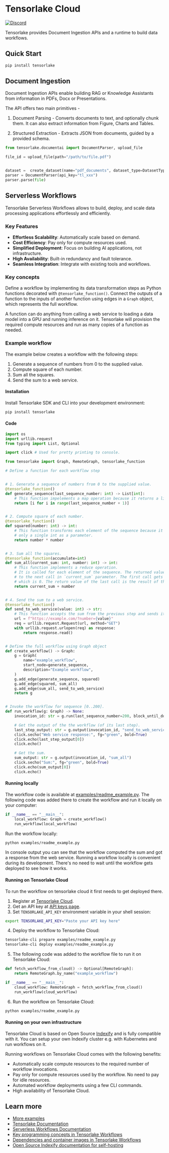 <a name="readme-top"></a>
# Tensorlake Cloud

[![Discord](https://dcbadge.vercel.app/api/server/VXkY7zVmTD?style=flat&compact=true)](https://discord.gg/VXkY7zVmTD)

Tensorlake provides Document Ingestion APIs and a runtime to build data workflows.

## Quick Start

```bash
pip install tensorlake
```

## Document Ingestion

Document Ingestion APIs enable building RAG or Knowledge Assistants from information in PDFs, Docx or Presentations. 

The API offers two main primitives - 
1. Document Parsing - Converts documents to text, and optionally chunk them. It can also extract information from Figure, Charts and Tables.

2. Structured Extraction - Extracts JSON from documents, guided by a provided schema.

```python
from tensorlake.documentai import DocumentParser, upload_file

file_id = upload_file(path="/path/to/file.pdf")


dataset =  create_dataset(name="pdf_documents", dataset_type=DatasetType.CHUNKS)
parser = DocumentParser(api_key="tl_xxx")
parser.parse(file)
```

## Serverless Workflows

Tensorlake Serverless Workflows allows to build, deploy, and scale data processing applications effortlessly and efficiently.

### Key Features

* **Effortless Scalability**: Automatically scale based on demand.
* **Cost Efficiency**: Pay only for compute resources used.
* **Simplified Deployment**: Focus on building AI applications, not infrastructure.
* **High Availability**: Built-in redundancy and fault tolerance.
* **Seamless Integration**: Integrate with existing tools and workflows.

### Key concepts

Define a workflow by implementing its data transformation steps as Python functions decorated with `@tensorlake_function()`.
Connect the outputs of a function to the inputs of another function using edges in a `Graph` object, which represents the full workflow.

A function can do anything from calling a web service to loading a data model into a GPU and running inference on it. Tensorlake will
provision the required compute resources and run as many copies of a function as needed.

### Example workflow

The example below creates a workflow with the following steps:

1. Generate a sequence of numbers from 0 to the supplied value.
2. Compute square of each number.
3. Sum all the squares.
4. Send the sum to a web service.

#### Installation

Install Tensorlake SDK and CLI into your development environment:

```bash
pip install tensorlake
```

#### Code

```python
import os
import urllib.request
from typing import List, Optional

import click # Used for pretty printing to console.

from tensorlake import Graph, RemoteGraph, tensorlake_function

# Define a function for each workflow step


# 1. Generate a sequence of numbers from 0 to the supplied value.
@tensorlake_function()
def generate_sequence(last_sequence_number: int) -> List[int]:
    # This function impelements a map operation because it returns a list.
    return [i for i in range(last_sequence_number + 1)]


# 2. Compute square of each number.
@tensorlake_function()
def squared(number: int) -> int:
    # This function transforms each element of the sequence because it accepts
    # only a single int as a parameter.
    return number * number


# 3. Sum all the squares.
@tensorlake_function(accumulate=int)
def sum_all(current_sum: int, number: int) -> int:
    # This function implements a reduce operation.
    # It is called for each element of the sequence. The returned value is passed
    # to the next call in `current_sum` parameter. The first call gets `current_sum`=int()
    # which is 0. The return value of the last call is the result of the reduce operation.
    return current_sum + number


# 4. Send the sum to a web service.
@tensorlake_function()
def send_to_web_service(value: int) -> str:
    # This function accepts the sum from the previous step and sends it to a web service.
    url = f"https://example.com/?number={value}"
    req = urllib.request.Request(url, method="GET")
    with urllib.request.urlopen(req) as response:
        return response.read()


# Define the full workflow using Graph object
def create_workflow() -> Graph:
    g = Graph(
        name="example_workflow",
        start_node=generate_sequence,
        description="Example workflow",
    )
    g.add_edge(generate_sequence, squared)
    g.add_edge(squared, sum_all)
    g.add_edge(sum_all, send_to_web_service)
    return g


# Invoke the workflow for sequence [0..200].
def run_workflow(g: Graph) -> None:
    invocation_id: str = g.run(last_sequence_number=200, block_until_done=True)

    # Get the output of the the workflow (of its last step).
    last_step_output: str = g.output(invocation_id, "send_to_web_service")
    click.secho("Web service response:", fg="green", bold=True)
    click.echo(last_step_output[0])
    click.echo()

    # Get the sum.
    sum_output: str = g.output(invocation_id, "sum_all")
    click.secho("Sum:", fg="green", bold=True)
    click.echo(sum_output[0])
    click.echo()
```

#### Running locally

The workflow code is available at [examples/readme_example.py](examples/readme_example.py).
The following code was added there to create the workflow and run it locally on your computer:

```python
if __name__ == "__main__":
    local_workflow: Graph = create_workflow()
    run_workflow(local_workflow)
```

Run the workflow locally:

```bash
python examples/readme_example.py
```

In console output you can see that the workflow computed the sum and got a response from the web service.
Running a workflow locally is convenient during its development. There's no need to wait until the workflow
gets deployed to see how it works.

#### Running on Tensorlake Cloud

To run the workflow on tensorlake cloud it first needs to get deployed there.

1. Register at [Tensorlake Cloud](https://cloud.tensorlake.ai).
2. Get an API key at [API keys page](https://cloud.tensorlake.ai/dashboard/api-keys).
3. Set `TENSORLAKE_API_KEY` environment variable in your shell session:
```bash
export TENSORLAKE_API_KEY="Paste your API key here"
```
4. Deploy the workflow to Tensorlake Cloud:
```bash
tensorlake-cli prepare examples/readme_example.py
tensorlake-cli deploy examples/readme_example.py
```
5. The following code was added to the workflow file to run it on Tensorlake Cloud:
```python
def fetch_workflow_from_cloud() -> Optional[RemoteGraph]:
    return RemoteGraph.by_name("example_workflow")

if __name__ == "__main__":
    cloud_workflow: RemoteGraph = fetch_workflow_from_cloud()
    run_workflow(cloud_workflow)
```
6. Run the workflow on Tensorlake Cloud:

```bash
python examples/readme_example.py
```

#### Running on your own infrastructure

Tensorlake Cloud is based on Open Source [Indexify](https://github.com/tensorlakeai/indexify)
and is fully compatible with it. You can setup your own Indexify cluster e.g. with Kubernetes
and run workflows on it.

Running workflows on Tensorlake Cloud comes with the following benefits:

* Automatically scale compute resources to the required number of workflow invocations.
* Pay only for compute resources used by the workflow. No need to pay for idle resources.
* Automated workflow deployments using a few CLI commands.
* High availability of Tensorlake Cloud.

## Learn more

* [More examples](examples/)
* [Tensorlake Documentation](https://docs.tensorlake.ai)
* [Serverless Workflows Documentation](https://docs.tensorlake.ai/serverless/overview)
* [Key programming concepts in Tensorlake Workflows](https://docs.tensorlake.ai/serverless/key-concepts)
* [Dependencies and container images in Tensorlake Workflows](https://docs.tensorlake.ai/serverless/dependencies)
* [Open Source Indexify documentation for self-hosting](https://docs.tensorlake.ai/opensource/indexify)
